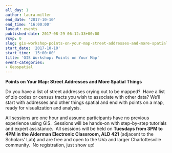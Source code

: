 ```yaml
---
all_day: 1
author: laura-miller
end_date: '2017-10-10'
end_time: '16:00:00'
layout: events
published-date: 2017-08-29 06:12:33+00:00
rsvp: 0
slug: gis-workshop-points-on-your-map-street-addresses-and-more-spatial-things-3
start_date: '2017-10-10'
start_time: '15:00:00'
title: 'GIS Workshop: Points on Your Map'
event-categories:
- Geospatial
---
```


**Points on Your Map: Street Addresses and More Spatial Things**

Do you have a list of street addresses crying out to be mapped?  Have a list of zip codes or census tracts you wish to associate with other data? We’ll start with addresses and other things spatial and end with points on a map, ready for visualization and analysis.

All sessions are one hour and assume participants have no previous experience using GIS.  Sessions will be hands-on with step-by-step tutorials and expert assistance.  All sessions will be held on **Tuesdays from 3PM to 4PM in the Alderman Electronic Classroom, ALD 421** (adjacent to the Scholars’ Lab) and are free and open to the UVa and larger Charlottesville community.  No registration, just show up!
